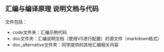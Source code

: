 ## 汇编与编译原理 说明文档与代码

文件包括：

- code文件夹：汇编示例代码
- doc文件夹：汇编说明文档（使用VS进行配置）的源文件（markdown格式）
- doc_alternative文件夹：同学提供的其他汇编相关内容
